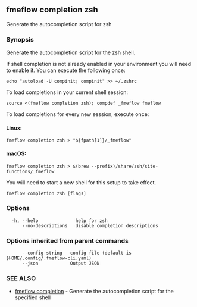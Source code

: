 ## fmeflow completion zsh

Generate the autocompletion script for zsh

### Synopsis

Generate the autocompletion script for the zsh shell.

If shell completion is not already enabled in your environment you will need
to enable it.  You can execute the following once:

	echo "autoload -U compinit; compinit" >> ~/.zshrc

To load completions in your current shell session:

	source <(fmeflow completion zsh); compdef _fmeflow fmeflow

To load completions for every new session, execute once:

#### Linux:

	fmeflow completion zsh > "${fpath[1]}/_fmeflow"

#### macOS:

	fmeflow completion zsh > $(brew --prefix)/share/zsh/site-functions/_fmeflow

You will need to start a new shell for this setup to take effect.


```
fmeflow completion zsh [flags]
```

### Options

```
  -h, --help              help for zsh
      --no-descriptions   disable completion descriptions
```

### Options inherited from parent commands

```
      --config string   config file (default is $HOME/.config/.fmeflow-cli.yaml)
      --json            Output JSON
```

### SEE ALSO

* [fmeflow completion](fmeflow_completion.md)	 - Generate the autocompletion script for the specified shell

